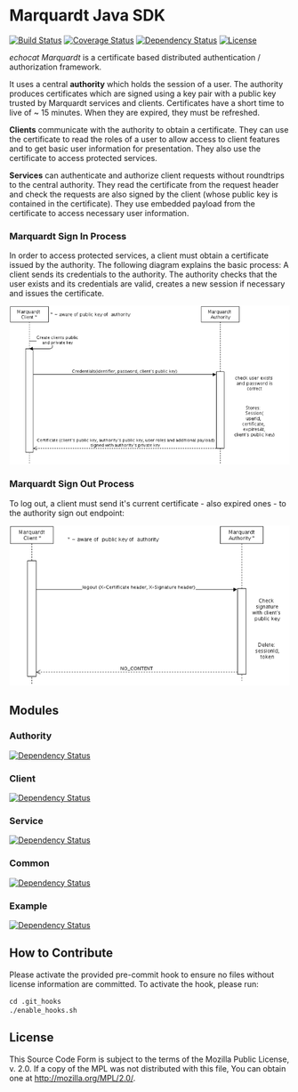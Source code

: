# Marquardt Java SDK
[![Build Status](https://api.travis-ci.org/echocat/marquardt-java-sdk.svg?branch=master)](https://travis-ci.org/echocat/marquardt-java-sdk)
[![Coverage Status](https://coveralls.io/repos/echocat/marquardt-java-sdk/badge.svg?branch=master&service=github)](https://coveralls.io/github/echocat/marquardt-java-sdk?branch=master)
[![Dependency Status](https://www.versioneye.com/user/projects/55f2c1ced4d2040019000161/badge.svg?style=flat)](https://www.versioneye.com/user/projects/55f2c1ced4d2040019000161)
[![License](https://img.shields.io/badge/license-MPL%202.0-blue.svg)](http://mozilla.org/MPL/2.0/)

_echocat Marquardt_ is a certificate based distributed authentication / authorization framework. 

It uses a central __authority__ which holds the session of a user. The authority produces certificates which are signed using a key pair with a public key trusted by Marquardt services and clients. Certificates have a short time to live of ~ 15 minutes. When they are expired, they must be refreshed.

__Clients__ communicate with the authority to obtain a certificate. They can use the certificate to read the roles of a user to allow access to client features and to get basic user information for presentation. They also use the certificate to access protected services.

__Services__ can authenticate and authorize client requests without roundtrips to the central authority. They read the certificate from the request header and check the requests are also signed by the client (whose public key is contained in the certificate). They use embedded payload from the certificate to access necessary user information.

### Marquardt Sign In Process

In order to access protected services, a client must obtain a certificate issued by the authority. The following diagram explains the basic process: A client sends its credentials to the authority. The authority checks that the user exists and its credentials are valid, creates a new session if necessary and issues the certificate. 

![marquardt login](https://raw.githubusercontent.com/echocat/marquardt-java-sdk/master/docs/login.png "Marquardt Login")

### Marquardt Sign Out Process

To log out, a client must send it's current certificate - also expired ones - to the authority sign out endpoint:

![marquardt logout](https://raw.githubusercontent.com/echocat/marquardt-java-sdk/master/docs/logout.png "Marquardt Logout")

## Modules

### Authority
[![Dependency Status](https://www.versioneye.com/user/projects/55f2c44ad4d204001c00011d/badge.svg?style=flat)](https://www.versioneye.com/user/projects/55f2c44ad4d204001c00011d)

### Client
[![Dependency Status](https://www.versioneye.com/user/projects/55f2c431d4d204001c000118/badge.svg?style=flat)](https://www.versioneye.com/user/projects/55f2c431d4d204001c000118)

### Service
[![Dependency Status](https://www.versioneye.com/user/projects/55f2c432d4d204001e0000c7/badge.svg?style=flat)](https://www.versioneye.com/user/projects/55f2c432d4d204001e0000c7)

### Common
[![Dependency Status](https://www.versioneye.com/user/projects/55f2c543d4d2040019000197/badge.svg?style=flat)](https://www.versioneye.com/user/projects/55f2c543d4d2040019000197)

### Example
[![Dependency Status](https://www.versioneye.com/user/projects/55f2c431d4d2040019000185/badge.svg?style=flat)](https://www.versioneye.com/user/projects/55f2c431d4d2040019000185)

## How to Contribute

Please activate the provided pre-commit hook to ensure no files without license information are committed. To activate the hook, please run:

```
cd .git_hooks
./enable_hooks.sh
```

## License

This Source Code Form is subject to the terms of the Mozilla Public
License, v. 2.0. If a copy of the MPL was not distributed with this
file, You can obtain one at http://mozilla.org/MPL/2.0/.
